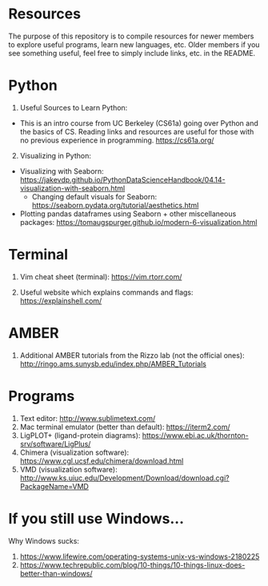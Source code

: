 # Resources
The purpose of this repository is to compile resources for newer members to explore useful programs, learn new languages, etc. Older members if you see something useful, feel free to simply include links, etc. in the README.

# Python
1. Useful Sources to Learn Python:
  - This is an intro course from UC Berkeley (CS61a) going over Python and the basics of CS. Reading links and resources are      useful for those with no previous experience in programming. https://cs61a.org/ 

2. Visualizing in Python:
  - Visualizing with Seaborn: https://jakevdp.github.io/PythonDataScienceHandbook/04.14-visualization-with-seaborn.html 
      - Changing default visuals for Seaborn: https://seaborn.pydata.org/tutorial/aesthetics.html
  - Plotting pandas dataframes using Seaborn + other miscellaneous packages: https://tomaugspurger.github.io/modern-6-visualization.html

# Terminal
1. Vim cheat sheet (terminal):
https://vim.rtorr.com/ 

2. Useful website which explains commands and flags:
https://explainshell.com/

# AMBER
1. Additional AMBER tutorials from the Rizzo lab (not the official ones): 
http://ringo.ams.sunysb.edu/index.php/AMBER_Tutorials

# Programs
1. Text editor: http://www.sublimetext.com/
2. Mac terminal emulator (better than default): https://iterm2.com/
3. LigPLOT+ (ligand-protein diagrams): https://www.ebi.ac.uk/thornton-srv/software/LigPlus/ 
4. Chimera (visualization software): https://www.cgl.ucsf.edu/chimera/download.html
5. VMD (visualization software): http://www.ks.uiuc.edu/Development/Download/download.cgi?PackageName=VMD

# If you still use Windows...

Why Windows sucks: 
1. https://www.lifewire.com/operating-systems-unix-vs-windows-2180225 
2. https://www.techrepublic.com/blog/10-things/10-things-linux-does-better-than-windows/

